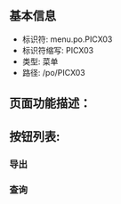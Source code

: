 
## 基本信息

- 标识符: menu.po.PICX03
- 标识符缩写: PICX03
- 类型: 菜单
- 路径: /po/PICX03

## 页面功能描述：





## 按钮列表:


### 导出



### 查询


